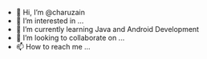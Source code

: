- 👋 Hi, I’m @charuzain
- 👀 I’m interested in ...
- 🌱 I’m currently learning Java and Android Development 
- 💞️ I’m looking to collaborate on ...
- 📫 How to reach me ...

<!---
charuzain/charuzain is a ✨ special ✨ repository because its `README.md` (this file) appears on your GitHub profile.
You can click the Preview link to take a look at your changes.
--->
